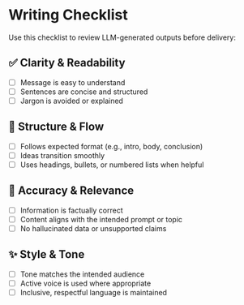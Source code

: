 
# Writing Checklist

Use this checklist to review LLM-generated outputs before delivery:

## ✅ Clarity & Readability

- [ ] Message is easy to understand
- [ ] Sentences are concise and structured
- [ ] Jargon is avoided or explained

## 📐 Structure & Flow

- [ ] Follows expected format (e.g., intro, body, conclusion)
- [ ] Ideas transition smoothly
- [ ] Uses headings, bullets, or numbered lists when helpful

## 🎯 Accuracy & Relevance

- [ ] Information is factually correct
- [ ] Content aligns with the intended prompt or topic
- [ ] No hallucinated data or unsupported claims

## ✨ Style & Tone

- [ ] Tone matches the intended audience
- [ ] Active voice is used where appropriate
- [ ] Inclusive, respectful language is maintained
